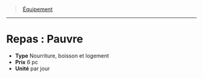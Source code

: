 ﻿---
!Equipment
Type: Nourriture, boisson et logement
Price: 6 pc
Unity: par jour
Id: equipment_hd.md#repas--pauvre
ParentLink: equipment_hd.md#Équipement
Name: 'Repas : Pauvre'
ParentName: Équipement
NameLevel: 1
---
> [Équipement](hd_equipment.md)

---

# Repas : Pauvre

- **Type** Nourriture, boisson et logement
- **Prix** 6 pc
- **Unité** par jour

